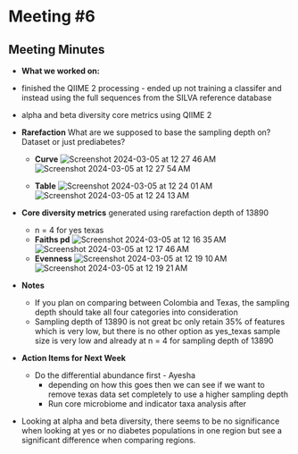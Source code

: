 # **Meeting #6**

## **Meeting Minutes** 

- **What we worked on:**
-   finished the QIIME 2 processing - ended up not training a classifer and instead using the full sequences from the SILVA reference database
-   alpha and beta diversity core metrics using QIIME 2

- **Rarefaction** What are we supposed to base the sampling depth on? Dataset or just prediabetes? 
  - **Curve** 
  ![Screenshot 2024-03-05 at 12 27 46 AM](https://github.com/loujainbilal/MICB475_Team4/assets/159094203/680c9709-4f2c-4f0c-ae0c-0b333425dbe1)
![Screenshot 2024-03-05 at 12 27 54 AM](https://github.com/loujainbilal/MICB475_Team4/assets/159094203/605a0830-3d34-4253-a786-f7dbbf2e9c3b)
  
  - **Table**
![Screenshot 2024-03-05 at 12 24 01 AM](https://github.com/loujainbilal/MICB475_Team4/assets/159094203/778d44ed-cd29-4eb2-9270-a5ac0bae15cf)
![Screenshot 2024-03-05 at 12 24 13 AM](https://github.com/loujainbilal/MICB475_Team4/assets/159094203/0b0c3b1b-d76d-4ddd-b3f6-ab3635a11306)

- **Core diversity metrics** generated using rarefaction depth of 13890
  - n = 4 for yes texas
  - **Faiths pd**
    ![Screenshot 2024-03-05 at 12 16 35 AM](https://github.com/loujainbilal/MICB475_Team4/assets/159094203/216419c8-ec50-4f54-98ab-ce6a90de019c)
![Screenshot 2024-03-05 at 12 17 46 AM](https://github.com/loujainbilal/MICB475_Team4/assets/159094203/b3636cca-e148-48e0-8e61-fed41ef90810)
  - **Evenness**
    ![Screenshot 2024-03-05 at 12 19 10 AM](https://github.com/loujainbilal/MICB475_Team4/assets/159094203/388562fc-db7a-4ae8-b236-28f10f9688c5)
![Screenshot 2024-03-05 at 12 19 21 AM](https://github.com/loujainbilal/MICB475_Team4/assets/159094203/c96ded1f-487e-463e-9f4c-c8b8d66277e6)

- **Notes**
  - If you plan on comparing between Colombia and Texas, the sampling depth should take all four categories into consideration
  - Sampling depth of 13890 is not great bc only retain 35% of features which is very low, but there is no other option as yes_texas sample size is very low and already at n = 4 for sampling depth of 13890

- **Action Items for Next Week**
  - Do the differential abundance first - Ayesha
      - depending on how this goes then we can see if we want to remove texas data set completely to use a higher sampling depth
    - Run core microbiome and indicator taxa analysis after
      
- Looking at alpha and beta diversity, there seems to be no significance when looking at yes or no diabetes populations in one region but see a significant difference when comparing regions. 
